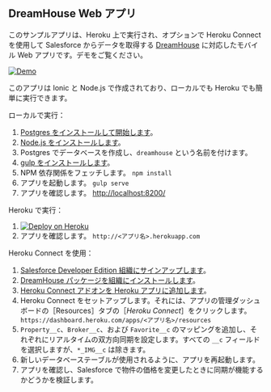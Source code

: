 DreamHouse Web アプリ
------------------

このサンプルアプリは、Heroku 上で実行され、オプションで Heroku Connect を使用して Salesforce からデータを取得する [DreamHouse](http://dreamhouseappjp.io/) に対応したモバイル Web アプリです。デモをご覧ください。

[![Demo](http://img.youtube.com/vi/sSoUGkqveMo/0.jpg)](http://www.youtube.com/watch?v=sSoUGkqveMo)

このアプリは Ionic と Node.js で作成されており、ローカルでも Heroku でも簡単に実行できます。

ローカルで実行：

1. [Postgres をインストールして開始します](https://wiki.postgresql.org/wiki/Detailed_installation_guides)。
1. [Node.js をインストールします](https://nodejs.org/en/)。
1. Postgres でデータベースを作成し、`dreamhouse` という名前を付けます。
1. [gulp をインストールします](https://github.com/gulpjs/gulp/blob/master/docs/getting-started.md)。
1. NPM 依存関係をフェッチします。
`npm install`
1. アプリを起動します。
`gulp serve`
1. アプリを確認します。
[http://localhost:8200/](http://localhost:8200/)

Heroku で実行：

1. [![Deploy on Heroku](https://www.herokucdn.com/deploy/button.png)](https://heroku.com/deploy?template=https://github.com/dreamhouseapp-jp/dreamhousejp-web-app)
1. アプリを確認します。
`http://<アプリ名>.herokuapp.com`

Heroku Connect を使用：

1. [Salesforce Developer Edition 組織にサインアップします](https://developer.salesforce.com/signup)。
1. [DreamHouse パッケージを組織にインストールします](https://dreamhouse-site.herokuapp.com/installation/)。
1. [Heroku Connect アドオンを Heroku アプリに追加します](https://elements.heroku.com/addons/herokuconnect)。
1. Heroku Connect をセットアップします。それには、アプリの管理ダッシュボードの［Resources］タブの［*Heroku Connect*］をクリックします。
`https://dashboard.heroku.com/apps/<アプリ名>/resources`
1. `Property__c`、`Broker__c`、および `Favorite__c` のマッピングを追加し、それぞれにリアルタイムの双方向同期を設定します。すべての `__c` フィールドを選択しますが、`*_IMG__c` は除きます。
1. 新しいデータベーステーブルが使用されるように、アプリを再起動します。
1. アプリを確認し、Salesforce で物件の価格を変更したときに同期が機能するかどうかを検証します。
